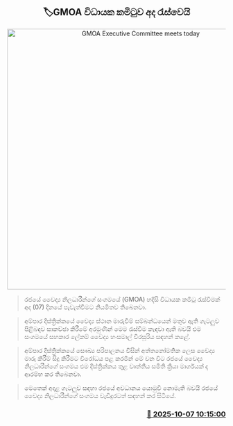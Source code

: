 <p align='center'><b><h2 align='center' title='GMOA Executive Committee meets today'>🏷GMOA විධායක කමිටුව අද රැස්වෙයි</h2></b></p>
<p align='center'><img src='https://helakuru.sgp1.cdn.digitaloceanspaces.com/esana/images/lib/gmoa-archived.jpg' width='600' alt='GMOA Executive Committee meets today'></p>

> රජයේ වෛද්‍ය නිලධාරීන්ගේ සංගමයේ (GMOA) හදිසි විධායක කමිටු රැස්වීමක් අද (07) දිනයේ පැවැත්වීමට නියමිතව තිබෙනවා.

> අම්පාර දිස්ත්‍රික්කයේ වෛද්‍ය ස්ථාන මාරුවීම් සම්බන්ධයෙන් මතුව ඇති ගැටලුව පිළිබඳව සාකච්ඡා කිරීමේ අරමුණින් මෙම රැස්වීම කැඳවා ඇති බවයි එම සංගමයේ සහකාර ලේකම් වෛද්‍ය හංසමාල් වීරසූරිය සඳහන් කළේ.

> අම්පාර දිස්ත්‍රික්කයේ සෞඛ්‍ය පරිපාලනය විසින් අත්තනෝමතික ලෙස වෛද්‍ය මාරු කිරීම් සිදු කිරීමට විරෝධය පළ කරමින් මේ වන විට රජයේ වෛද්‍ය නිලධාරීන්ගේ සංගමය එම දිස්ත්‍රික්කය තුළ වෘත්තීය සමිති ක්‍රියා මාර්ගයක් ද ආරම්භ කර තිබෙනවා.

> මෙතෙක් අදාළ ගැටලුව සඳහා රජයේ අවධානය යොමුවී නොමැති බවයි රජයේ වෛද්‍ය නිලධාරීන්ගේ සංගමය වැඩිදුරටත් සඳහන් කර සිටියේ.



<h3 align='right'><a href='https://www.helakuru.lk/esana/p/114252/'>📅 2025-10-07 10:15:00</a></h3>
